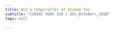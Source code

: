 ```yaml
---
title: ACC v Comptroller of Income Tax
subtitle: "[2010] SGHC 316 / 25\_October\_2010"
tags: null

---
```



